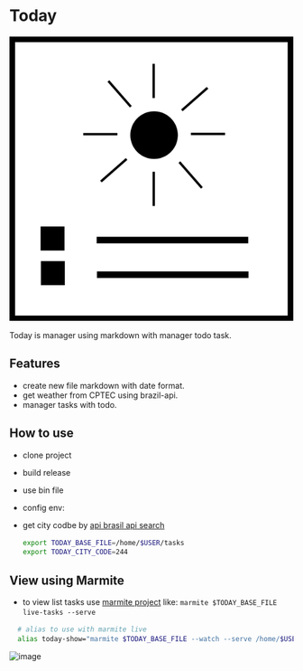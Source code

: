 # Today

![today logo](today-logo.svg)

Today is manager using markdown with manager todo task.

## Features

- create new file markdown with date format.
- get weather from CPTEC using brazil-api.
- manager tasks with todo.

## How to use

- clone project
- build release
- use bin file
- config env:
- get city codbe by [api brasil api search](https://brasilapi.com.br/docs#tag/CPTEC/operation/searchcities(/cptec/v1/cidade/:cityName))

  ```bash
  export TODAY_BASE_FILE=/home/$USER/tasks
  export TODAY_CITY_CODE=244
  ```

## View using Marmite

- to view list tasks use [marmite project](https://github.com/rochacbruno/marmite/) like: `marmite $TODAY_BASE_FILE live-tasks --serve`

```bash
  # alias to use with marmite live
  alias today-show="marmite $TODAY_BASE_FILE --watch --serve /home/$USER/live-task"
```

![image](https://github.com/user-attachments/assets/dea2fb3c-07ad-4fcd-b391-1686bad92d52)
